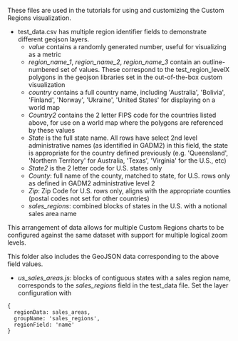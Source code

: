 These files are used in the tutorials for using and customizing the Custom Regions visualization.

* test_data.csv has multiple region identifier fields to demonstrate different geojson layers.  
  * _value_ contains a randomly generated number, useful for visualizing as a metric
  * _region_name_1_, _region_name_2_, _region_name_3_ contain an outline-numbered set of values.  These correspond to the test_region_levelX polygons in the geojson libraries set in the out-of-the-box custom visualization
  * _country_ contains a full country name, including 'Australia', 'Bolivia', 'Finland', 'Norway', 'Ukraine', 'United States' for displaying on a world map
  * _Country2_ contains the 2 letter FIPS code for the countries listed above, for use on a world map where the polygons are referenced by these values
  * _State_ is the full state name.  All rows have select 2nd level administrative names (as identified in GADM2) in this field, the state is appropriate for the country defined previously (e.g. 'Queensland', 'Northern Territory' for Australia, 'Texas', 'Virginia' for the U.S., etc)
  * _State2_ is the 2 letter code for U.S. states only
  * _County_: full name of the county, matched to state, for U.S. rows only as defined in GADM2 administrative level 2
  * _Zip_: Zip Code for U.S. rows only, aligns with the appropriate counties (postal codes not set for other countries)
  * _sales_regions_: combined blocks of states in the U.S. with a notional sales area name

This arrangement of data allows for multiple Custom Regions charts to be configured against the same dataset with support for multiple logical zoom levels.

This folder also includes the GeoJSON data corresponding to the above field values.

* _us_sales_areas.js_: blocks of contiguous states with a sales region name, corresponds to the _sales_regions_ field in the test_data file.  Set the layer configuration with

```
{
  regionData: sales_areas,
  groupName: 'sales_regions',
  regionField: 'name'
}
  ```
